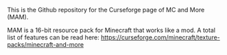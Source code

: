 This is the Github repository for the Curseforge page of MC and More (MAM). 

MAM is a 16-bit resource pack for Minecraft that works like a mod. A total list of features can be read here: https://curseforge.com/minecraft/texture-packs/minecraft-and-more
